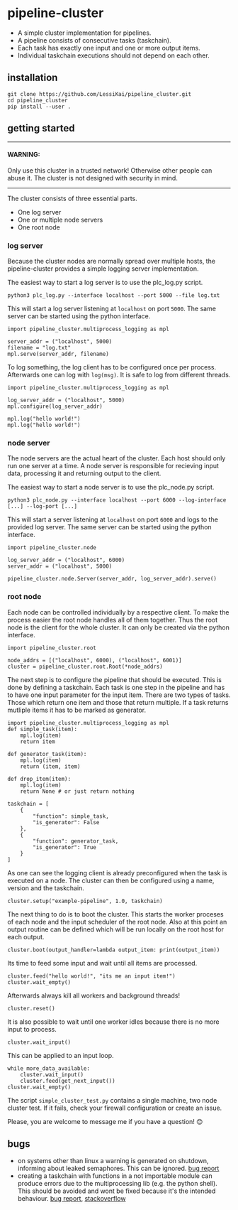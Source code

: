 # pipeline-cluster

- A simple cluster implementation for pipelines.
- A pipeline consists of consecutive tasks (taskchain).
- Each task has exactly one input and one or more output items.
- Individual taskchain executions should not depend on each other.

## installation 

```
git clone https://github.com/LessiKai/pipeline_cluster.git
cd pipeline_cluster
pip install --user .
```

## getting started

___
#### WARNING: 
Only use this cluster in a trusted network! Otherwise other people can abuse it. The cluster is not designed with security in mind.
___

The cluster consists of three essential parts.
- One log server
- One or multiple node servers
- One root node


### log server
Because the cluster nodes are normally spread over multiple hosts, the pipeline-cluster provides a simple logging server implementation.  

The easiest way to start a log server is to use the plc_log.py script. 
```
python3 plc_log.py --interface localhost --port 5000 --file log.txt
``` 
This will start a log server listening at `localhost` on port `5000`. The same server can be started using the python interface.  
```
import pipeline_cluster.multiprocess_logging as mpl

server_addr = ("localhost", 5000)
filename = "log.txt"
mpl.serve(server_addr, filename)
```
To log something, the log client has to be configured once per process. Afterwards one can log with `log(msg)`. It is safe to log from different threads.
```
import pipeline_cluster.multiprocess_logging as mpl

log_server_addr = ("localhost", 5000)
mpl.configure(log_server_addr)

mpl.log("hello world!")
mpl.log("hello world!")
```


### node server
The node servers are the actual heart of the cluster. Each host should only run one server at a time. A node server is responsible for recieving input data, processing it and returning output to the client.  

The easiest way to start a node server is to use the plc_node.py script.  
```
python3 plc_node.py --interface localhost --port 6000 --log-interface [...] --log-port [...]
``` 
This will start a server listening at `localhost` on port `6000` and logs to the provided log server. The same server can be started using the python interface.
```
import pipeline_cluster.node

log_server_addr = ("localhost", 6000)
server_addr = ("localhost", 5000)

pipeline_cluster.node.Server(server_addr, log_server_addr).serve()
```

### root node
Each node can be controlled individually by a respective client. To make the process easier the root node handles all of them together. Thus the root node is the client for the whole cluster. It can only be created via the python interface.
```
import pipeline_cluster.root

node_addrs = [("localhost", 6000), ("localhost", 6001)]
cluster = pipeline_cluster.root.Root(*node_addrs)
```
The next step is to configure the pipeline that should be executed. This is done by defining a taskchain. Each task is one step in the pipeline and has to have one input parameter for the input item. There are two types of tasks. Those which return one item and those that return multiple. If a task returns mutliple items it has to be marked as generator.
```
import pipeline_cluster.multiprocess_logging as mpl
def simple_task(item):
    mpl.log(item)
    return item

def generator_task(item):
    mpl.log(item)
    return (item, item)

def drop_item(item):
    mpl.log(item)
    return None # or just return nothing

taskchain = [
    {
        "function": simple_task,
        "is_generator": False
    },
    {
        "function": generator_task,
        "is_generator": True
    }
]
``` 
As one can see the logging client is already preconfigured when the task is executed on a node. The cluster can then be configured using a name, version and the taskchain.  
```
cluster.setup("example-pipeline", 1.0, taskchain)
```
The next thing to do is to boot the cluster. This starts the worker proceses of each node and the input scheduler of the root node. Also at this point an output routine can be defined which will be run locally on the root host for each output.
```
cluster.boot(output_handler=lambda output_item: print(output_item))
```
Its time to feed some input and wait until all items are processed.
```
cluster.feed("hello world!", "its me an input item!")
cluster.wait_empty()
```
Afterwards always kill all workers and background threads!  
```
cluster.reset()
```
It is also possible to wait until one worker idles because there is no more input to process.  
```
cluster.wait_input()
```
This can be applied to an input loop.
```
while more_data_available:
    cluster.wait_input()
    cluster.feed(get_next_input())
cluster.wait_empty()
```
The script `simple_cluster_test.py` contains a single machine, two node cluster test. If it fails, check your firewall configuration or create an issue.  

Please, you are welcome to message me if you have a question! :blush:  


## bugs
- on systems other than linux a warning is generated on shutdown, informing about leaked semaphores. This can be ignored. [bug report](https://bugs.python.org/issue38119)
- creating a taskchain with functions in a not importable module can produce errors due to the multiprocessing lib (e.g. the python shell). This should be avoided and wont be fixed because it's the intended behaviour. [bug report](https://bugs.python.org/issue25053), [stackoverflow](https://stackoverflow.com/questions/41385708/multiprocessing-example-giving-attributeerror)